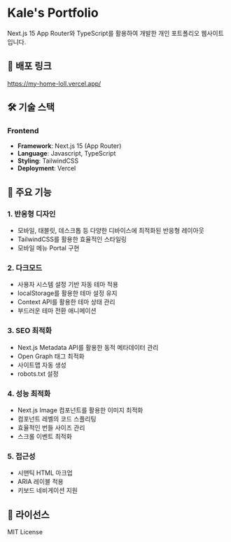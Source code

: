 # Kale's Portfolio

Next.js 15 App Router와 TypeScript를 활용하여 개발한 개인 포트폴리오 웹사이트입니다.

## 🔗 배포 링크

https://my-home-loll.vercel.app/

## 🛠 기술 스택

### Frontend

- **Framework**: Next.js 15 (App Router)
- **Language**: Javascript, TypeScript
- **Styling**: TailwindCSS
- **Deployment**: Vercel

## 🌟 주요 기능

### 1. 반응형 디자인

- 모바일, 태블릿, 데스크톱 등 다양한 디바이스에 최적화된 반응형 레이아웃
- TailwindCSS를 활용한 효율적인 스타일링
- 모바일 메뉴 Portal 구현

### 2. 다크모드

- 사용자 시스템 설정 기반 자동 테마 적용
- localStorage를 활용한 테마 설정 유지
- Context API를 활용한 테마 상태 관리
- 부드러운 테마 전환 애니메이션

### 3. SEO 최적화

- Next.js Metadata API를 활용한 동적 메타데이터 관리
- Open Graph 태그 최적화
- 사이트맵 자동 생성
- robots.txt 설정

### 4. 성능 최적화

- Next.js Image 컴포넌트를 활용한 이미지 최적화
- 컴포넌트 레벨의 코드 스플리팅
- 효율적인 번들 사이즈 관리
- 스크롤 이벤트 최적화

### 5. 접근성

- 시맨틱 HTML 마크업
- ARIA 레이블 적용
- 키보드 네비게이션 지원

## 📜 라이선스

MIT License
